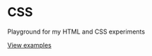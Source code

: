 # CSS
Playground for my HTML and CSS experiments

[View examples](http://htmlpreview.github.com/?https://github.com/humanist1965/CSS/blob/master/bootstrap/index.html)

